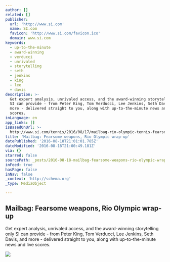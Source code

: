 ```yaml
---
author: []
related: []
publisher:
  url: 'http://www.si.com'
  name: SI.com
  favicon: 'http://www.si.com/favicon.ico'
  domain: www.si.com
keywords:
  - up-to-the-minute
  - award-winning
  - verducci
  - unrivaled
  - storytelling
  - seth
  - jenkins
  - king
  - lee
  - davis
description: >-
  Get expert analysis, unrivaled access, and the award-winning storytelling only
  SI can provide - from Peter King, Tom Verducci, Lee Jenkins, Seth Davis, and
  more - delivered straight to you, along with up-to-the-minute news and live
  scores.
inLanguage: en
app_links: []
isBasedOnUrl: >-
  http://www.si.com/tennis/2016/08/17/mailbag-rio-olympic-tennis-fearsome-weapons-del-potro-puig
title: 'Mailbag: Fearsome weapons, Rio Olympic wrap-up'
datePublished: '2016-08-18T21:01:01.785Z'
dateModified: '2016-08-18T21:00:49.181Z'
via: {}
starred: false
sourcePath: _posts/2016-08-18-mailbag-fearsome-weapons-rio-olympic-wrap-up.md
inFeed: true
hasPage: false
inNav: false
_context: 'http://schema.org'
_type: MediaObject

---
```

<article style=""><h1>Mailbag: Fearsome weapons, Rio Olympic wrap-up</h1><p>Get expert analysis, unrivaled access, and the award-winning storytelling only SI can provide - from Peter King, Tom Verducci, Lee Jenkins, Seth Davis, and more - delivered straight to you, along with up-to-the-minute news and live scores.</p><img src="http://windows.api.si.com/s3/files/styles/inline_gallery_desktop/s3/images/mailbag-del-potro-lead.jpg?itok=Vy2KgdRM" /></article>